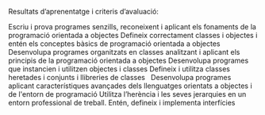 Resultats d’aprenentatge i criteris d’avaluació:

Escriu i prova programes senzills, reconeixent i aplicant els fonaments de la programació orientada a objectes
Defineix correctament classes i objectes i entén els conceptes bàsics de programació orientada a objectes
 
Desenvolupa programes organitzats en classes analitzant i aplicant els principis de la programació orientada a objectes
Desenvolupa programes que instancien i utilitzen objectes i classes
Defineix i utilitza classes heretades i conjunts i llibreries de classes
 
Desenvolupa programes aplicant característiques avançades dels llenguatges orientats a objectes i de l'entorn de programació
Utilitza l’herència i les seves jerarquies en un entorn professional de treball.
Entén, defineix i implementa interfícies

